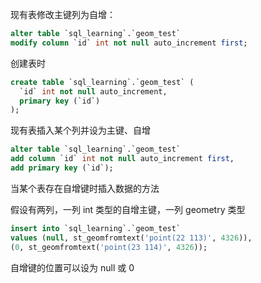 现有表修改主键列为自增：

``` sql
alter table `sql_learning`.`geom_test`
modify column `id` int not null auto_increment first;
```

创建表时

``` sql
create table `sql_learning`.`geom_test` (
  `id` int not null auto_increment,
  primary key (`id`)
);
```

现有表插入某个列并设为主键、自增

``` sql
alter table `sql_learning`.`geom_test` 
add column `id` int not null auto_increment first,
add primary key (`id`);
```

当某个表存在自增键时插入数据的方法

假设有两列，一列 int 类型的自增主键，一列 geometry 类型

``` sql
insert into `sql_learning`.`geom_test`
values (null, st_geomfromtext('point(22 113)', 4326)),
(0, st_geomfromtext('point(23 114)', 4326));
```

自增键的位置可以设为 null 或 0